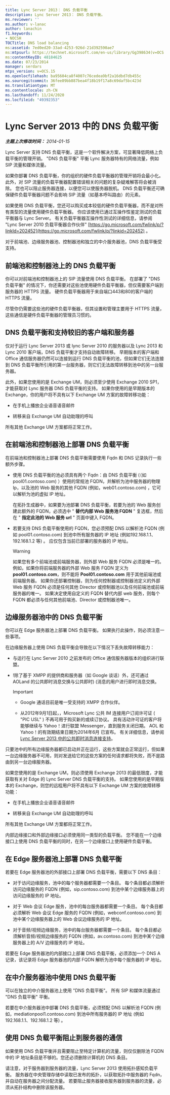 ```yaml
---
title: Lync Server 2013： DNS 负载平衡
description: Lync Server 2013： DNS 负载平衡。
ms.reviewer: ''
ms.author: v-lanac
author: lanachin
f1.keywords:
- NOCSH
TOCTitle: DNS load balancing
ms:assetid: 7ed0ed20-33ad-4253-926d-21d392590ae7
ms:mtpsurl: https://technet.microsoft.com/en-us/library/Gg398634(v=OCS.15)
ms:contentKeyID: 48184625
ms.date: 07/23/2014
manager: serdars
mtps_version: v=OCS.15
ms.openlocfilehash: ba95604ca8f4007c76cedea9bf2a16dbd7db455c
ms.sourcegitcommit: 36fee89bb887bea4f18b19f17a8c69daf5bc423d
ms.translationtype: MT
ms.contentlocale: zh-CN
ms.lasthandoff: 11/24/2020
ms.locfileid: "49392353"
---
```

# <a name="dns-load-balancing-in-lync-server-2013"></a>Lync Server 2013 中的 DNS 负载平衡

<div data-xmlns="http://www.w3.org/1999/xhtml">

<div class="topic" data-xmlns="http://www.w3.org/1999/xhtml" data-msxsl="urn:schemas-microsoft-com:xslt" data-cs="https://msdn.microsoft.com/">

<div data-asp="https://msdn2.microsoft.com/asp">



</div>

<div id="mainSection">

<div id="mainBody">

<span> </span>

_**主题上次修改时间：** 2014-01-15_

Lync Server 支持 DNS 负载平衡，这是一个软件解决方案，可显著降低网络上负载平衡的管理开销。 "DNS 负载平衡" 平衡 Lync 服务器特有的网络流量，例如 SIP 流量和媒体流量。

如果你部署 DNS 负载平衡，你的组织的硬件负载平衡器的管理开销将会最小化。 此外，对 SIP 流量的负载平衡器配置错误相关的问题的复杂疑难解答将会被消除。 您也可以阻止服务器连接，以便您可以使服务器脱机。 DNS 负载平衡还可确保硬件负载平衡器问题不会影响 SIP 流量（如基本呼叫路由）的元素。

如果使用 DNS 负载平衡，您还可以购买成本较低的硬件负载平衡器，而不是对所有类型的流量使用硬件负载平衡器。 你应该使用已通过互操作性鉴定测试的负载平衡器与 Lync Server。 有关负载平衡器互操作性测试的详细信息，请参阅 "Lync Server 2010 负载平衡器合作伙伴" [https://go.microsoft.com/fwlink/p/?linkId=202452](https://go.microsoft.com/fwlink/p/?linkid=202452) 。

对于前端池、边缘服务器池、控制器池和独立的中介服务器池，DNS 负载平衡受支持。

<div>

## <a name="dns-load-balancing-on-front-end-pools-and-director-pools"></a>前端池和控制器池上的 DNS 负载平衡

你可以对前端池和控制器池上的 SIP 流量使用 DNS 负载平衡。 在部署了 "DNS 负载平衡" 的情况下，你还需要对这些池使用硬件负载平衡器，但仅需要客户端到服务器的 HTTPS 流量。 硬件负载平衡器用于来自端口443和80的客户端的 HTTPS 流量。

尽管你仍需要这些池的硬件负载平衡器，但其设置和管理主要用于 HTTPS 流量，这些通信是硬件负载平衡器的管理员习惯的。

<div>

## <a name="dns-load-balancing-and-supporting-older-clients-and-servers"></a>DNS 负载平衡和支持较旧的客户端和服务器

仅对于运行 Lync Server 2013 或 lync Server 2010 的服务器以及 Lync 2013 和 Lync 2010 客户端，DNS 负载平衡才支持自动故障转移。 早期版本的客户端和 Office 通信服务器仍然可以连接到运行 DNS 负载平衡的池，但如果它们无法连接到 DNS 负载平衡所引用的第一台服务器，则它们无法故障转移到池中的另一台服务器。

此外，如果您使用的是 Exchange UM，则必须至少使用 Exchange 2010 SP1，才能获取对 Lync 服务器 DNS 负载平衡的支持。 如果你使用的是早期版本的 Exchange，你的用户将不具有以下 Exchange UM 方案的故障转移功能：

  - 在手机上播放企业语音语音邮件

  - 转移来自 Exchange UM 自动助理的呼叫

所有其他 Exchange UM 方案都将正常工作。

</div>

<div>

## <a name="deploying-dns-load-balancing-on-front-end-pools-and-director-pools"></a>在前端池和控制器池上部署 DNS 负载平衡

在前端池和控制器池上部署 DNS 负载平衡需要使用 Fqdn 和 DNS 记录执行一些额外步骤。

  - 使用 DNS 负载平衡的池必须具有两个 Fqdn：由 DNS 负载平衡 (（如 pool01.contoso.com) ）使用的常规池 FQDN，并解析为池中服务器的物理 Ip，以及池的 Web 服务的其他 FQDN (例如，web01.contoso.com) ，它可以解析为池的虚拟 IP 地址。
    
    在拓扑生成器中，如果要为池部署 DNS 负载平衡，若要为池的 Web 服务创建此额外的 FQDN，必须选中 " **替代内部 Web 服务池 FQDN** " 复选框，然后在 " **指定此池的 Web 服务 url** " 页面中键入 FQDN。

  - 若要支持 DNS 负载平衡使用的 FQDN，您必须预配 DNS 以解析池 FQDN (例如 pool01.contoso.com) 到池中所有服务器的 IP 地址 (例如192.168.1.1、192.168.1.2 等) 。 应仅包含当前已部署的服务器的 IP 地址。
    
    <div>
    

    > [!WARNING]  
    > 如果您有多个前端池或前端服务器，则外部 Web 服务 FQDN 必须是唯一的。 例如，如果你将前端服务器的外部 Web 服务 FQDN 定义为 <STRONG>pool01.contoso.com</STRONG>，则不能将 <STRONG>Pool01.contoso.com</STRONG> 用于其他前端池或前端服务器。 如果你还部署控制器，则为任何控制器或控制器池定义的外部 Web 服务 FQDN 必须是任何其他 Director 或控制器池以及任何前端池或前端服务器的唯一。 如果决定使用自定义的 FQDN 替代内部 web 服务，则每个 FQDN 都必须与任何其他前端池、Director 或控制器池唯一。

    
    </div>

</div>

</div>

<div>

## <a name="dns-load-balancing-on-edge-server-pools"></a>边缘服务器池中的 DNS 负载平衡

你可以在 Edge 服务器池上部署 DNS 负载平衡。 如果执行此操作，则必须注意一些事项。

在边缘服务器上使用 DNS 负载平衡会导致在以下情况下丢失故障转移能力：

  - 与运行在 Lync Server 2010 之前发布的 Office 通信服务器版本的组织进行联盟。

  - \!除了基于 XMPP 的提供商和服务器（如 Google 谈话）外，还可通过 AOLand 的公共即时消息交换与公共即时)  (消息的用户进行即时消息交换。
    
    <div>
    

    > [!IMPORTANT]  
    > <UL>
    > <LI>
    > <P>Google 通话目前是唯一受支持的 XMPP 合作伙伴。</P>
    > <LI>
    > <P>从2012年9月1日起，，Microsoft Lync 公共 IM 连接用户订阅许可证 ( "PIC USL" ) 不再可用于购买新的或续订协议。 具有活动许可证的客户将能够继续与 Yahoo！进行联盟 Messenger，直到服务关闭日期。 AOL 和 Yahoo！的有效期结束日期为2014年6月 已宣布。 有关详细信息，请参阅 <A href="lync-server-2013-support-for-public-instant-messenger-connectivity.md">Lync Server 2013 中的公共即时消息连接支持</A>。</P></LI></UL>

    
    </div>

只要池中的所有边缘服务器都已启动并正在运行，这些方案就会正常运行，但如果一台边缘服务器不可用，则对发送给它的这些方案的任何请求都将失败，而不是路由到另一台边缘服务器。

如果您使用的是 Exchange UM，则必须使用 Exchange 2013 的最低限度，才能获取有关对 Edge 的 Lync Server DNS 负载平衡的支持。 如果您使用的是早期版本的 Exchange，则您的远程用户将不具有以下 Exchange UM 方案的故障转移功能：

  - 在手机上播放企业语音语音邮件

  - 转移来自 Exchange UM 自动助理的呼叫

所有其他 Exchange UM 方案都将正常工作。

内部边缘接口和外部边缘接口必须使用同一类型的负载平衡。 您不能在一个边缘接口上使用 DNS 负载平衡的同时，在另一个边缘接口上使用硬件负载平衡。

<div>

## <a name="deploying-dns-load-balancing-on-edge-server-pools"></a>在 Edge 服务器池上部署 DNS 负载平衡

若要在 Edge 服务器池的外部接口上部署 DNS 负载平衡，需要以下 DNS 条目：

  - 对于访问边缘服务，池中的每个服务器都需要一个条目。 每个条目都必须解析访问边缘服务的 FQDN (例如，sip.contoso.com) 到池中某个边缘服务器上的访问边缘服务的 IP 地址。

  - 对于 Web 会议 Edge 服务，池中的每台服务器都需要一个条目。 每个条目都必须解析 Web 会议 Edge 服务的 FQDN (例如，webconf.contoso.com) 到池中某个边缘服务器上的 Web 会议边缘服务的 IP 地址。

  - 对于音频/视频边缘服务，池中的每台服务器都需要一个条目。 每个条目都必须解析音频/视频边缘服务的 FQDN (例如，av.contoso.com) 到池中某个边缘服务器上的 A/V 边缘服务的 IP 地址。

若要在 Edge 服务器池的内部接口上部署 DNS 负载平衡，必须添加一个 DNS A 记录，该记录将 Edge 服务器池的内部 FQDN 解析为池中每个服务器的 IP 地址。

</div>

</div>

<div>

## <a name="using-dns-load-balancing-on-mediation-server-pools"></a>在中介服务器池中使用 DNS 负载平衡

可以在独立的中介服务器池上使用 "DNS 负载平衡"。 所有 SIP 和媒体流量通过 "DNS 负载平衡" 平衡。

若要在中介服务器池中部署 DNS 负载平衡，必须预配 DNS 以解析池 FQDN (例如，mediationpool1.contoso.com) 到池中所有服务器的 IP 地址 (例如192.168.1.1、192.168.1.2 等) 。

</div>

<div>

## <a name="blocking-traffic-to-a-server-with-dns-load-balancing"></a>使用 DNS 负载平衡阻止到服务器的通信

如果使用 DNS 负载平衡并且需要阻止至特定计算机的流量，则仅仅删除池 FQDN 中的 IP 地址条目是不够的。您还必须删除计算机的 DNS 条目。

请注意，对于服务器到服务器的流量，Lync Server 2013 使用拓扑感知负载平衡。 服务器在中央管理存储中读取已发布的拓扑，以获取拓扑中服务器的 Fqdn，并自动在服务器之间分配流量。 若要阻止服务器接收服务器到服务器的流量，必须从拓扑结构中删除该服务器。

</div>

</div>

<span> </span>

</div>

</div>

</div>

